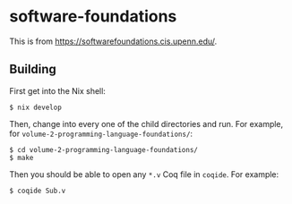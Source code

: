 # software-foundations

This is from <https://softwarefoundations.cis.upenn.edu/>.

## Building

First get into the Nix shell:

```console
$ nix develop
```

Then, change into every one of the child directories and run.  For example, for
`volume-2-programming-language-foundations/`:

```console
$ cd volume-2-programming-language-foundations/
$ make
```

Then you should be able to open any `*.v` Coq file in `coqide`.  For example:

```console
$ coqide Sub.v
```
